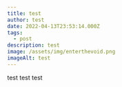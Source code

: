 ```yaml
---
title: test
author: test
date: 2022-04-13T23:53:14.000Z
tags:
  - post
description: test
image: /assets/img/enterthevoid.png
imageAlt: test
---
```

test test test
